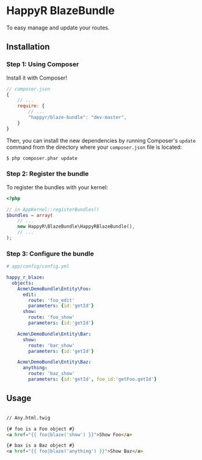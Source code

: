 # HappyR BlazeBundle

To easy manage and update your routes.

Installation
------------

### Step 1: Using Composer

Install it with Composer!

```js
// composer.json
{
    // ...
    require: {
        // ...
        "happyr/blaze-bundle": "dev-master",
    }
}
```

Then, you can install the new dependencies by running Composer's ``update``
command from the directory where your ``composer.json`` file is located:

```bash
$ php composer.phar update
```

### Step 2: Register the bundle

 To register the bundles with your kernel:

```php
<?php

// in AppKernel::registerBundles()
$bundles = array(
    // ...
    new HappyR\BlazeBundle\HappyRBlazeBundle(),
    // ...
);
```

### Step 3: Configure the bundle

``` yaml
# app/config/config.yml

happy_r_blaze:
  objects:
    Acme\DemoBundle\Entity\Foo:
      edit:
        route: 'foo_edit'
        parameters: {id:'getId'}
      show:
        route: 'foo_show'
        parameters: {id:'getId'}

    Acme\DemoBundle\Entity\Bar:
      show:
        route: 'bar_show'
        parameters: {id:'getId'}

    Acme\DemoBundle\Entity\Baz:
      anything:
        route: 'baz_show'
        parameters: {id:'getId', foo_id:'getFoo.getId'}
```



Usage
-----
``` html

// Any.html.twig

{# foo is a Foo object #}
<a href="{{ foo|blaze('show') }}">Show Foo</a>

{# bax is a Baz object #}
<a href="{{ foo|blaze('anything') }}">Show Baz</a>


```
